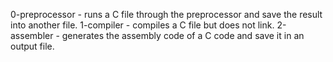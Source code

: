 0-preprocessor - runs a C file through the preprocessor and save the result into another file.
1-compiler - compiles a C file but does not link.
2-assembler - generates the assembly code of a C code and save it in an output file.

